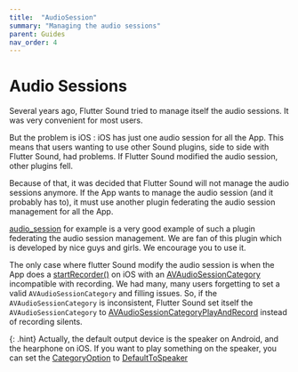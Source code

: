 ```yaml
---
title:  "AudioSession"
summary: "Managing the audio sessions"
parent: Guides
nav_order: 4
---
```

# Audio Sessions

Several years ago, Flutter Sound tried to manage itself the audio sessions.
It was very convenient for most users.

But the problem is iOS : iOS has just one audio session for all the App.
This means that users wanting to use other Sound plugins, side to side with Flutter Sound, had problems.
If Flutter Sound modified the audio session, other plugins fell.

Because of that, it was decided that Flutter Sound will not manage the audio sessions anymore.
If the App wants to manage the audio session (and it probably has to), it must use another plugin
federating the audio session management for all the App.

[audio_session](https://pub.dev/packages/audio_session) for example is a very good example of such a plugin federating the audio session management.
We are fan of this plugin which is developed by nice guys and girls. We encourage you to use it.

The only case where flutter Sound modify the audio session is when the App does a [startRecorder()](/api/public_flutter_sound_recorder/FlutterSoundRecorder/startRecorder.html)
on iOS with an [AVAudioSessionCategory](https://developer.apple.com/documentation/avfaudio/avaudiosession/category-swift.struct) incompatible with recording.
We had many, many users forgetting to set a valid `AVAudioSessionCategory` and filling issues.
So, if the `AVAudioSessionCategory` is inconsistent, Flutter Sound set itself the `AVAudioSessionCategory` to [AVAudioSessionCategoryPlayAndRecord](https://developer.apple.com/documentation/avfaudio/avaudiosession/category-swift.struct/playandrecord)
instead of recording silents.

{: .hint}
Actually, the default output device is the speaker on Android, and the hearphone on iOS. If you want to play something on the speaker, you can set the [CategoryOption](https://developer.apple.com/documentation/avfaudio/avaudiosession/categoryoptions-swift.struct)
to [DefaultToSpeaker](https://developer.apple.com/documentation/avfaudio/avaudiosession/categoryoptions-swift.struct/defaulttospeaker)